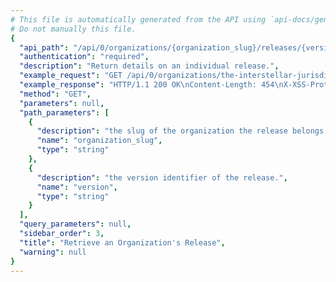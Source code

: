```yaml
---
# This file is automatically generated from the API using `api-docs/generate.py`
# Do not manually this file.
{
  "api_path": "/api/0/organizations/{organization_slug}/releases/{version}/", 
  "authentication": "required", 
  "description": "Return details on an individual release.", 
  "example_request": "GET /api/0/organizations/the-interstellar-jurisdiction/releases/4fbabfcf8ea7042126fa6888d9bf89d7473d7014/ HTTP/1.1\nHost: sentry.io\nAuthorization: Bearer {base64-encoded-key-here}", 
  "example_response": "HTTP/1.1 200 OK\nContent-Length: 454\nX-XSS-Protection: 1; mode=block\nContent-Language: en\nX-Content-Type-Options: nosniff\nVary: Accept-Language, Cookie\nAllow: GET, PUT, DELETE, HEAD, OPTIONS\nX-Frame-Options: deny\nContent-Type: application/json\n\n{\n  \"authors\": [], \n  \"commitCount\": 0, \n  \"data\": {}, \n  \"dateCreated\": \"2018-09-19T21:06:51.768Z\", \n  \"dateReleased\": null, \n  \"deployCount\": 0, \n  \"firstEvent\": \"2018-09-19T21:06:51.883Z\", \n  \"lastCommit\": null, \n  \"lastDeploy\": null, \n  \"lastEvent\": \"2018-09-19T21:06:51.883Z\", \n  \"newGroups\": 0, \n  \"owner\": null, \n  \"projects\": [\n    {\n      \"name\": \"Pump Station\", \n      \"slug\": \"pump-station\"\n    }\n  ], \n  \"ref\": null, \n  \"shortVersion\": \"4fbabfc\", \n  \"url\": null, \n  \"version\": \"4fbabfcf8ea7042126fa6888d9bf89d7473d7014\"\n}", 
  "method": "GET", 
  "parameters": null, 
  "path_parameters": [
    {
      "description": "the slug of the organization the release belongs to.", 
      "name": "organization_slug", 
      "type": "string"
    }, 
    {
      "description": "the version identifier of the release.", 
      "name": "version", 
      "type": "string"
    }
  ], 
  "query_parameters": null, 
  "sidebar_order": 3, 
  "title": "Retrieve an Organization's Release", 
  "warning": null
}
---
```

